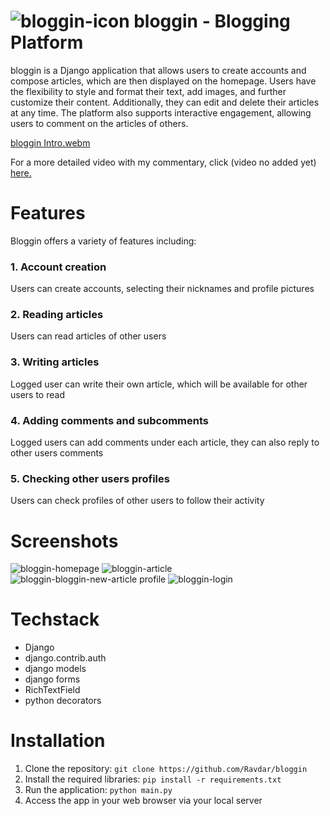 # ![bloggin-icon](https://github.com/Ravdar/bloggin/assets/97836782/a34aef5d-7da2-4613-bd73-88fe9b6f50b1) bloggin - Blogging Platform




bloggin is a Django application that allows users to create accounts and compose articles, which are then displayed on the homepage. Users have the flexibility to style and format their text, add images, and further customize their content. Additionally, they can edit and delete their articles at any time. The platform also supports interactive engagement, allowing users to comment on the articles of others.


[bloggin Intro.webm](https://github.com/Ravdar/bloggin/assets/97836782/84c13d45-4875-4642-8205-2a33ee2dbff8)


For a more detailed video with my commentary, click (video no added yet) [here.](https://www.youtube.com/watch?v=VewCNybNQKE)

# Features

Bloggin offers a variety of features including:

### 1. Account creation
Users can create accounts, selecting their nicknames and profile pictures
### 2. Reading articles
Users can read articles of other users
### 3. Writing articles
Logged user can write their own article, which will be available for other users to read
### 4. Adding comments and subcomments
Logged users can add comments under each article, they can also reply to other users comments
### 5. Checking other users profiles
Users can check profiles of other users to follow their activity

# Screenshots
![bloggin-homepage](https://github.com/Ravdar/bloggin/assets/97836782/214be85b-d01b-49c7-84f0-35366463b779)
![bloggin-article](https://github.com/Ravdar/bloggin/assets/97836782/e0474381-2219-4f93-be2d-851e92104bd9)
![bloggin-![bloggin-new-article](https://github.com/Ravdar/bloggin/assets/97836782/c88505e4-2e89-466b-b918-50a61a92c101)
profile](https://github.com/Ravdar/bloggin/assets/97836782/492abb04-b31e-49f1-a4fb-36ad23687ece)
![bloggin-login](https://github.com/Ravdar/bloggin/assets/97836782/2c3765b5-0ecd-424f-afdf-73b8a9269021)

# Techstack
* Django
* django.contrib.auth
* django models
* django forms
* RichTextField
* python decorators

# Installation
1. Clone the repository:
```git clone https://github.com/Ravdar/bloggin```
2. Install the required libraries:
```pip install -r requirements.txt```
3. Run the application:
```python main.py```
4. Access the app in your web browser via your local server
